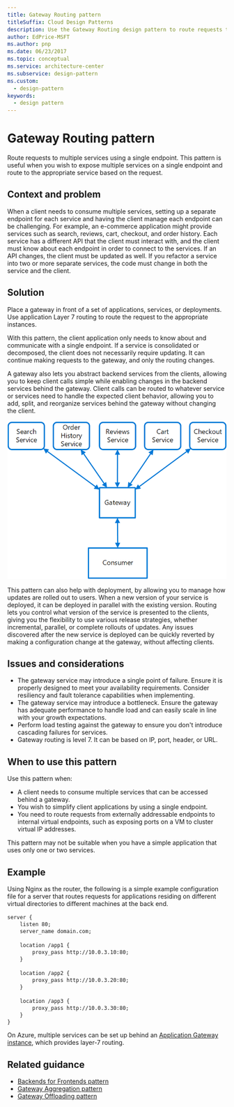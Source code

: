 ```yaml
---
title: Gateway Routing pattern
titleSuffix: Cloud Design Patterns
description: Use the Gateway Routing design pattern to route requests to multiple services using a single endpoint.
author: EdPrice-MSFT
ms.author: pnp
ms.date: 06/23/2017
ms.topic: conceptual
ms.service: architecture-center
ms.subservice: design-pattern
ms.custom:
  - design-pattern
keywords:
  - design pattern
---
```


# Gateway Routing pattern

Route requests to multiple services using a single endpoint. This pattern is useful when you wish to expose multiple services on a single endpoint and route to the appropriate service based on the request.

## Context and problem

When a client needs to consume multiple services, setting up a separate endpoint for each service and having the client manage each endpoint can be challenging. For example, an e-commerce application might provide services such as search, reviews, cart, checkout, and order history. Each service has a different API that the client must interact with, and the client must know about each endpoint in order to connect to the services. If an API changes, the client must be updated as well. If you refactor a service into two or more separate services, the code must change in both the service and the client.

## Solution

Place a gateway in front of a set of applications, services, or deployments. Use application Layer 7 routing to route the request to the appropriate instances.

With this pattern, the client application only needs to know about and communicate with a single endpoint. If a service is consolidated or decomposed, the client does not necessarily require updating. It can continue making requests to the gateway, and only the routing changes.

A gateway also lets you abstract backend services from the clients, allowing you to keep client calls simple while enabling changes in the backend services behind the gateway. Client calls can be routed to whatever service or services need to handle the expected client behavior, allowing you to add, split, and reorganize services behind the gateway without changing the client.

![Diagram of the Gateway Routing pattern](./_images/gateway-routing.png)

This pattern can also help with deployment, by allowing you to manage how updates are rolled out to users. When a new version of your service is deployed, it can be deployed in parallel with the existing version. Routing lets you control what version of the service is presented to the clients, giving you the flexibility to use various release strategies, whether incremental, parallel, or complete rollouts of updates. Any issues discovered after the new service is deployed can be quickly reverted by making a configuration change at the gateway, without affecting clients.

## Issues and considerations

- The gateway service may introduce a single point of failure. Ensure it is properly designed to meet your availability requirements. Consider resiliency and fault tolerance capabilities when implementing.
- The gateway service may introduce a bottleneck. Ensure the gateway has adequate performance to handle load and can easily scale in line with your growth expectations.
- Perform load testing against the gateway to ensure you don't introduce cascading failures for services.
- Gateway routing is level 7. It can be based on IP, port, header, or URL.

## When to use this pattern

Use this pattern when:

- A client needs to consume multiple services that can be accessed behind a gateway.
- You wish to simplify client applications by using a single endpoint.
- You need to route requests from externally addressable endpoints to internal virtual endpoints, such as exposing ports on a VM to cluster virtual IP addresses.

This pattern may not be suitable when you have a simple application that uses only one or two services.

## Example

Using Nginx as the router, the following is a simple example configuration file for a server that routes requests for applications residing on different virtual directories to different machines at the back end.

```console
server {
    listen 80;
    server_name domain.com;

    location /app1 {
        proxy_pass http://10.0.3.10:80;
    }

    location /app2 {
        proxy_pass http://10.0.3.20:80;
    }

    location /app3 {
        proxy_pass http://10.0.3.30:80;
    }
}
```

On Azure, multiple services can be set up behind an [Application Gateway instance](/azure/application-gateway/tutorial-multiple-sites-cli), which provides layer-7 routing.

## Related guidance

- [Backends for Frontends pattern](./backends-for-frontends.md)
- [Gateway Aggregation pattern](./gateway-aggregation.md)
- [Gateway Offloading pattern](./gateway-offloading.md)
